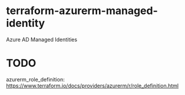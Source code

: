 # terraform-azurerm-managed-identity

Azure AD Managed Identities


# TODO
azurerm_role_definition: https://www.terraform.io/docs/providers/azurerm/r/role_definition.html